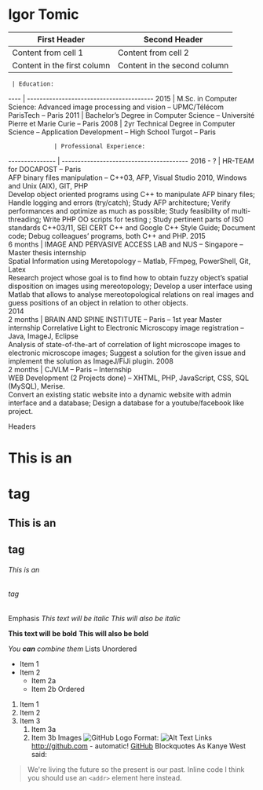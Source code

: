 # Igor Tomic

First Header | Second Header
------------ | -------------
Content from cell 1 | Content from cell 2
Content in the first column | Content in the second column

     | Education:
---- | ----------------------------------------
2015 | M.Sc. in Computer Science: Advanced image processing and vision – UPMC/Télécom ParisTech – Paris
2011 | Bachelor’s Degree in Computer Science –  Université Pierre et Marie Curie – Paris
2008 | 2yr Technical Degree in Computer Science – Application Development – High School Turgot – Paris

                 | Professional Experience:
 --------------- | ----------------------------------------
2016 - ?           | HR-TEAM for DOCAPOST – Paris <br> AFP binary files manipulation – C++03, AFP, Visual Studio 2010, Windows and Unix (AIX), GIT, PHP <br> Develop object oriented programs using C++ to manipulate AFP binary files; Handle logging and errors (try/catch); Study AFP architecture; Verify performances and optimize as much as possible; Study feasibility of multi-threading; Write PHP OO scripts for testing ; Study pertinent parts of ISO standards C++03/11, SEI CERT C++ and Google C++ Style Guide; Document code; Debug colleagues’ programs, both C++ and PHP.
2015 <br> 6 months | IMAGE AND PERVASIVE ACCESS LAB and NUS – Singapore – Master thesis internship <br> Spatial Information using Meretopology – Matlab, FFmpeg, PowerShell, Git, Latex <br> Research project whose goal is to find how to obtain fuzzy object’s spatial disposition on images using mereotopology; Develop a user interface using Matlab that allows to analyse mereotopological relations on real images and guess positions of an object in relation to other objects. <br>
2014 <br> 2 months | BRAIN AND SPINE INSTITUTE – Paris – 1st year Master internship Correlative Light to Electronic Microscopy image registration – Java, ImageJ, Eclipse <br> Analysis of state-of-the-art of correlation of light microscope images to electronic microscope images; Suggest a solution for the given issue and implement the solution as ImageJ/FiJi plugin.
2008 <br> 2 months | CJVLM – Paris – Internship <br> WEB Development (2 Projects done) – XHTML, PHP, JavaScript, CSS, SQL (MySQL), Merise. <br> Convert an existing static website into a dynamic website with admin interface and a database; Design a database for a youtube/facebook like project.




Headers
# This is an <h1> tag
## This is an <h2> tag
###### This is an <h6> tag
Emphasis
*This text will be italic*
_This will also be italic_

**This text will be bold**
__This will also be bold__

_You **can** combine them_
Lists
Unordered
* Item 1
* Item 2
  * Item 2a
  * Item 2b
Ordered
1. Item 1
1. Item 2
1. Item 3
   1. Item 3a
   1. Item 3b
Images
![GitHub Logo](/images/logo.png)
Format: ![Alt Text](url)
Links
http://github.com - automatic!
[GitHub](http://github.com)
Blockquotes
As Kanye West said:

> We're living the future so
> the present is our past.
Inline code
I think you should use an
`<addr>` element here instead.
